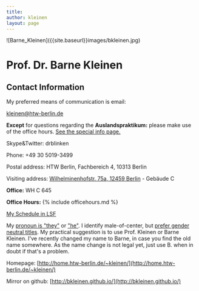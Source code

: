 ```yaml
---
title:
author: kleinen
layout: page
---
```

<span class = "float-right">
![Barne_Kleinen]({{site.baseurl}}images/bkleinen.jpg)
</span>


# Prof. Dr. Barne Kleinen

## Contact Information

My preferred means of communication is email:

kleinen@htw-berlin.de

**Except** for questions regarding the **Auslandspraktikum:** please make use of the office hours. [See the special info page.]({{site.baseurl}}praktikum)

Skype&Twitter: drblinken

Phone: +49 30 5019-3499

Postal address:
HTW Berlin, Fachbereich 4, 10313 Berlin

Visiting address:
[Wilhelminenhofstr. 75a, 12459 Berlin](https://www.htw-berlin.de/campus/campus-wilhelminenhof/) - Gebäude C

**Office:** WH C 645

**Office Hours:**
  {% include officehours.md %}

[My Schedule in LSF](https://lsf.htw-berlin.de/qisserver/rds?state=wplan&act=DDozent&pool=DDozent&show=plan&P.vx=kurz&personal.pid=3545)


My [pronoun is \"they\"](http://pronoun.is/they) or [\"he\"](http://pronoun.is/he).
I identify male-of-center, but [prefer gender neutral titles](http://nonbinary.org/wiki/Gender_neutral_titles). My practical suggestion
is to use Prof. Kleinen or Barne Kleinen.
I've recently changed my name  to Barne, in case you
find the old name somewhere. As the name change is not legal yet, just use B. when
in doubt if that's a problem.

Homepage: [http://home.htw-berlin.de/~kleinen/](http://home.htw-berlin.de/~kleinen/)

Mirror on github: [http://bkleinen.github.io/](http://bkleinen.github.io/)
